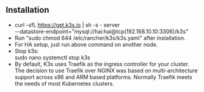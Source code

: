 ## Installation
- curl -sfL https://get.k3s.io | sh -s - server \
  --datastore-endpoint="mysql://hai:hai@tcp(192.168.10.10:3306)/k3s"
- Run "sudo chmod 644 /etc/rancher/k3s/k3s.yaml" after installation.
- For HA setup, just run above command on another node.
- Stop k3s:  
  sudo nano systemctl stop k3s
- By default, K3s uses Traefik as the ingress controller for your cluster. The decision to use Traefik over NGINX was based on multi-architecture support across x86 and ARM based platforms. Normally Traefik meets the needs of most Kubernetes clusters.